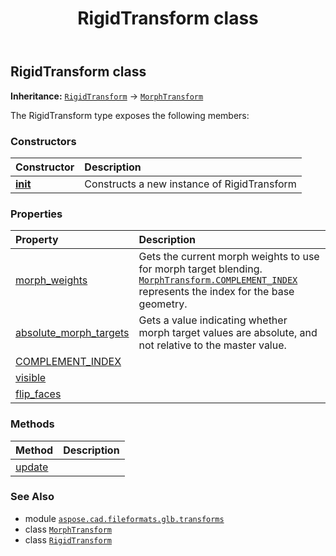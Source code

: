 ﻿---
title: RigidTransform class
second_title: Aspose.CAD for Python via .NET API References
description: 
type: docs
weight: 100
url: /python-net/aspose.cad.fileformats.glb.transforms/rigidtransform/
is_root: false
---

## RigidTransform class



**Inheritance:** [`RigidTransform`](/cad/python-net/aspose.cad.fileformats.glb.transforms/rigidtransform) → 
[`MorphTransform`](/cad/python-net/aspose.cad.fileformats.glb.transforms/morphtransform)



The RigidTransform type exposes the following members:

### Constructors
| Constructor | Description |
| :- | :- |
| [__init__](/cad/python-net/aspose.cad.fileformats.glb.transforms/rigidtransform/__init__/#) | Constructs a new instance of RigidTransform |


### Properties
| Property | Description |
| :- | :- |
| [morph_weights](/cad/python-net/aspose.cad.fileformats.glb.transforms/rigidtransform/morph_weights) | Gets the current morph weights to use for morph target blending. [`MorphTransform.COMPLEMENT_INDEX`](/cad/python-net/aspose.cad.fileformats.glb.transforms/morphtransform) represents the index for the base geometry. |
| [absolute_morph_targets](/cad/python-net/aspose.cad.fileformats.glb.transforms/rigidtransform/absolute_morph_targets) | Gets a value indicating whether morph target values are absolute, and not relative to the master value. |
| [COMPLEMENT_INDEX](/cad/python-net/aspose.cad.fileformats.glb.transforms/rigidtransform/complement_index) |  |
| [visible](/cad/python-net/aspose.cad.fileformats.glb.transforms/rigidtransform/visible) |  |
| [flip_faces](/cad/python-net/aspose.cad.fileformats.glb.transforms/rigidtransform/flip_faces) |  |


### Methods
| Method | Description |
| :- | :- |
| [update](/cad/python-net/aspose.cad.fileformats.glb.transforms/rigidtransform/update/#any-bool) |  |



### See Also
* module [`aspose.cad.fileformats.glb.transforms`](..)
* class [`MorphTransform`](/cad/python-net/aspose.cad.fileformats.glb.transforms/morphtransform)
* class [`RigidTransform`](/cad/python-net/aspose.cad.fileformats.glb.transforms/rigidtransform)
